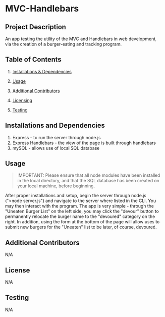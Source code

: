 # MVC-Handlebars


## Project Description 

An app testing the utility of the MVC and Handlebars in web development, via the creation of a burger-eating and tracking program.

## Table of Contents 

1. [Installations & Dependencies](##Installations-And-Dependencies)

2. [Usage](##Usage) 

3. [Additional Contributors](##Additional-Contributors)

4. [Licensing](##License) 

5. [Testing](##Testing)

## Installations and Dependencies 

1. Express - to run the server through node.js
2. Express Handlebars - the view of the page is built through handlebars
3. mySQL - allows use of local SQL database

## Usage 

> IMPORTANT: Please ensure that all node modules have been installed in the local directory, and that the SQL database has been created on your local machine, before beginning.

After proper installations and setup, begin the server through node.js (">node server.js") and navigate to the server where listed in the CLI. You may then interact with the program. The app is very simple - through the "Uneaten Burger List" on the left side, you may click the "devour" button to permanently relocate the burger name to the "devoured" category on the right. In addition, using the form at the bottom of the page will allow uses to submit new burgers for the "Uneaten" list to be later, of course, devoured.

## Additional Contributors 

N/A

## License 

N/A

## Testing 

N/A
